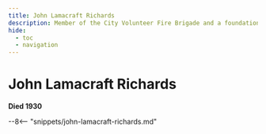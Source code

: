 ```yaml
---
title: John Lamacraft Richards
description: Member of the City Volunteer Fire Brigade and a foundation member of the Progressive Lodge (Oddfellows)
hide:
  - toc
  - navigation 
---
```


# John Lamacraft Richards

**Died 1930**

--8<-- "snippets/john-lamacraft-richards.md"
